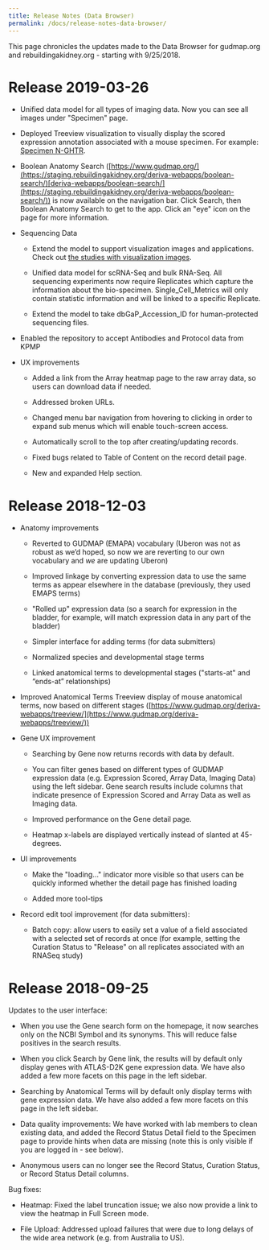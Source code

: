 ```yaml
---
title: Release Notes (Data Browser)
permalink: /docs/release-notes-data-browser/
---
```



This page chronicles the updates made to the Data Browser for gudmap.org and rebuildingakidney.org - starting with 9/25/2018.

# Release 2019-03-26

* Unified data model for all types of imaging data. Now you can see all images under "Specimen" page. 

* Deployed Treeview visualization to visually display the scored expression annotation associated with a mouse specimen. For example: [Specimen N-GHTR](www.gudmap.org/id/N-GHTR). 

* Boolean Anatomy Search ([https://www.gudmap.org/](https://staging.rebuildingakidney.org/deriva-webapps/boolean-search/)[deriva-webapps/boolean-search/](https://staging.rebuildingakidney.org/deriva-webapps/boolean-search/)) is now available on the navigation bar. Click Search, then Boolean Anatomy Search to get to the app. Click an "eye" icon on the page for more information. 

* Sequencing Data 

    * Extend the model to support visualization images and applications. Check out [the studies with visualization images](https://www.rebuildingakidney.org/chaise/recordset/#2/RNASeq:Study/*::facets::N4IghgdgJiBcDaoDOB7ArgJwMYFM6JAEsIAjdafEAJQDkBBAZRwEcQAaEANUKTTABtCALzAAXQiggB9BqLRQAnlIBmAaxwKQAXQC+bUOlFk0FBNXpNWHbrwHCxE6Tb6CR4yVLoAHL4KwOPNQ1tPWoASQARbQ4IFFEpCDR+fjhRDDQcHV0gA@sort(RMT::desc::,RID)).

    * Unified data model for scRNA-Seq and bulk RNA-Seq. All sequencing experiments now require Replicates which capture the information about the bio-specimen. Single_Cell_Metrics will only contain statistic information and will be linked to a specific Replicate.  

    * Extend the model to take dbGaP_Accession_ID for human-protected sequencing files. 

* Enabled the repository to accept Antibodies and Protocol data from KPMP

* UX improvements

    * Added a link from the Array heatmap page to the raw array data, so users can download data if needed.

    * Addressed broken URLs. 

    * Changed menu bar navigation from hovering to clicking in order to expand sub menus which will enable touch-screen access. 

    * Automatically scroll to the top after creating/updating records. 

    * Fixed bugs related to Table of Content on the record detail page. 

    * New and expanded Help section.

# Release 2018-12-03
* Anatomy improvements

    * Reverted to GUDMAP (EMAPA) vocabulary (Uberon was not as robust as we’d hoped, so now we are reverting to our own vocabulary and _*we*_ are updating Uberon)

    * Improved linkage by converting expression data to use the same terms as appear elsewhere in the database (previously, they used EMAPS terms)

    * "Rolled up" expression data (so a search for expression in the bladder, for example, will match expression data in any part of the bladder)

    * Simpler interface for adding terms (for data submitters)

    * Normalized species and developmental stage terms

    * Linked anatomical terms to developmental stages ("starts-at" and “ends-at” relationships)

* Improved Anatomical Terms Treeview display of mouse anatomical terms, now based on different stages ([https://www.gudmap.org/deriva-webapps/treeview/](https://www.gudmap.org/deriva-webapps/treeview/))

* Gene UX improvement

    * Searching by Gene now returns records with data by default.

    * You can filter genes based on different types of GUDMAP expression data (e.g. Expression Scored, Array Data, Imaging Data) using the left sidebar. Gene search results include columns that indicate presence of Expression Scored and Array Data as well as Imaging data.

    * Improved performance on the Gene detail page.

    * Heatmap x-labels are displayed vertically instead of slanted at 45-degrees.  

* UI improvements

    * Make the "loading…" indicator more visible so that users can be quickly informed whether the detail page has finished loading

    * Added more tool-tips

* Record edit tool improvement (for data submitters):

    * Batch copy: allow users to easily set a value of a field associated with a selected set of records at once (for example, setting the Curation Status to "Release" on all replicates associated with an RNASeq study)

# Release 2018-09-25
Updates to the user interface:

- When you use the Gene search form on the homepage, it now searches only on the NCBI Symbol and its synonyms. This will reduce false positives in the search results.

- When you click Search by Gene link, the results will by default only display genes with ATLAS-D2K gene expression data. We have also added a few more facets on this page in the left sidebar. 

- Searching by Anatomical Terms will by default only display terms with gene expression data. We have also added a few more facets on this page in the left sidebar.

- Data quality improvements: We have worked with lab members to clean existing data, and added the Record Status Detail field to the Specimen page to provide hints when data are missing (note this is only visible if you are logged in - see below).

- Anonymous users can no longer see the Record Status, Curation Status, or Record Status Detail columns.

Bug fixes:

- Heatmap: Fixed the label truncation issue; we also now provide a link to view the heatmap in Full Screen mode.

- File Upload: Addressed upload failures that were due to long delays of the wide area network (e.g. from Australia to US).
